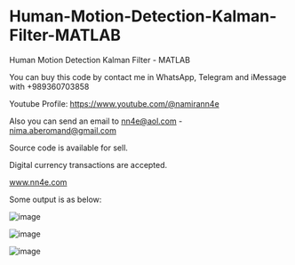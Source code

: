 # Human-Motion-Detection-Kalman-Filter-MATLAB
Human Motion Detection Kalman Filter - MATLAB

You can buy this code by contact me in WhatsApp, Telegram and iMessage with +989360703858

Youtube Profile: https://www.youtube.com/@namirann4e

Also you can send an email to nn4e@aol.com - nima.aberomand@gmail.com

Source code is available for sell.

Digital currency transactions are accepted.

www.nn4e.com

Some output is as below:

![image](https://github.com/user-attachments/assets/1d5899ee-f646-4544-ba3f-f839df189411)

![image](https://github.com/user-attachments/assets/d50fb79f-e898-4595-bc00-18dbfcaa6443)

![image](https://github.com/user-attachments/assets/90cab3bf-19de-43a3-9bed-5904a3a7d070)
